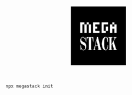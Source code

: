 <p align="center">
  <a href="#readme"><picture>
    <source media="(prefers-color-scheme: dark)" srcset="./assets/logo-dark.png" />
    <source media="(prefers-color-scheme: light)" srcset="./assets/logo-light.png" />
    <img alt="MegaStack" src="./assets/logo-light.png" width="150" />
  </picture></a>
</p>

<br/>

```bash
npx megastack init
```
